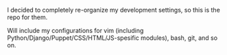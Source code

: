 I decided to completely re-organize my development settings, so this is the repo for them. 

Will include my configurations for vim (including Python/Django/Puppet/CSS/HTML/JS-spesific modules), bash, git, and so on.
